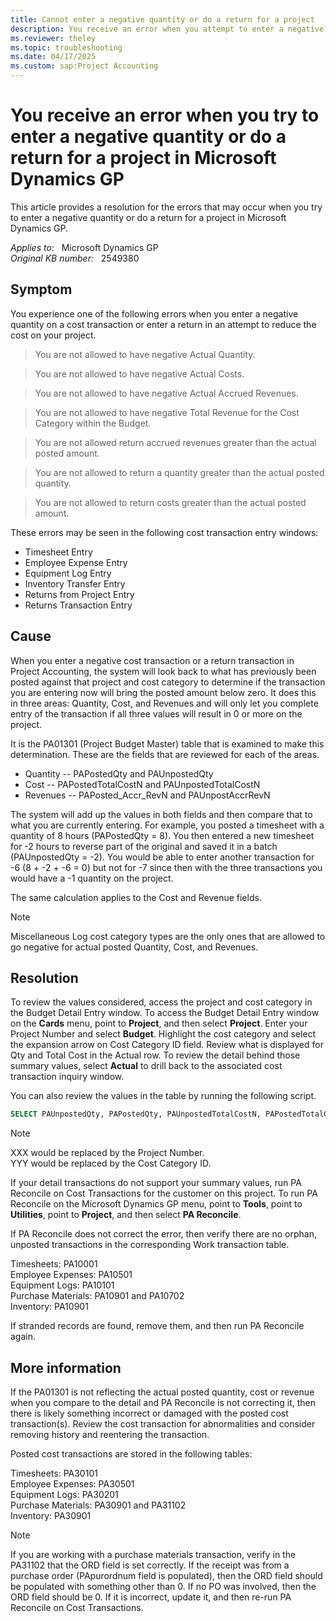 ```yaml
---
title: Cannot enter a negative quantity or do a return for a project
description: You receive an error when you attempt to enter a negative quantity or do a return transaction on a cost transaction in Project Accounting. Provides a resolution.
ms.reviewer: theley
ms.topic: troubleshooting
ms.date: 04/17/2025
ms.custom: sap:Project Accounting
---
```

# You receive an error when you try to enter a negative quantity or do a return for a project in Microsoft Dynamics GP

This article provides a resolution for the errors that may occur when you try to enter a negative quantity or do a return for a project in Microsoft Dynamics GP.

_Applies to:_ &nbsp; Microsoft Dynamics GP  
_Original KB number:_ &nbsp; 2549380

## Symptom

You experience one of the following errors when you enter a negative quantity on a cost transaction or enter a return in an attempt to reduce the cost on your project.

> You are not allowed to have negative Actual Quantity.

> You are not allowed to have negative Actual Costs.

> You are not allowed to have negative Actual Accrued Revenues.

> You are not allowed to have negative Total Revenue for the Cost Category within the Budget.

> You are not allowed return accrued revenues greater than the actual posted amount.

> You are not allowed to return a quantity greater than the actual posted quantity.

> You are not allowed to return costs greater than the actual posted amount.

These errors may be seen in the following cost transaction entry windows:

- Timesheet Entry
- Employee Expense Entry
- Equipment Log Entry
- Inventory Transfer Entry
- Returns from Project Entry
- Returns Transaction Entry

## Cause

When you enter a negative cost transaction or a return transaction in Project Accounting, the system will look back to what has previously been posted against that project and cost category to determine if the transaction you are entering now will bring the posted amount below zero. It does this in three areas: Quantity, Cost, and Revenues and will only let you complete entry of the transaction if all three values will result in 0 or more on the project.

It is the PA01301 (Project Budget Master) table that is examined to make this determination. These are the fields that are reviewed for each of the areas.

- Quantity -- PAPostedQty and PAUnpostedQty
- Cost -- PAPostedTotalCostN and PAUnpostedTotalCostN
- Revenues -- PAPosted_Accr_RevN and PAUnpostAccrRevN

The system will add up the values in both fields and then compare that to what you are currently entering. For example, you posted a timesheet with a quantity of 8 hours (PAPostedQty = 8). You then entered a new timesheet for -2 hours to reverse part of the original and saved it in a batch (PAUnpostedQty = -2). You would be able to enter another transaction for -6 (8 + -2 + -6 = 0) but not for -7 since then with the three transactions you would have a -1 quantity on the project.

The same calculation applies to the Cost and Revenue fields.

> [!NOTE]
> Miscellaneous Log cost category types are the only ones that are allowed to go negative for actual posted Quantity, Cost, and Revenues.

## Resolution

To review the values considered, access the project and cost category in the Budget Detail Entry window. To access the Budget Detail Entry window on the **Cards** menu, point to **Project**, and then select **Project**. Enter your Project Number and select **Budget**. Highlight the cost category and select the expansion arrow on Cost Category ID field. Review what is displayed for Qty and Total Cost in the Actual row. To review the detail behind those summary values, select **Actual** to drill back to the associated cost transaction inquiry window.

You can also review the values in the table by running the following script.

```sql
SELECT PAUnpostedQty, PAPostedQty, PAUnpostedTotalCostN, PAPostedTotalCostN, PAUnpostAccrRevN, PAPosted_Accr_RevN, * FROM PA01301 WHERE PAPROJNUMBER = 'XXX' and PACOSTCATID = 'YYY'
```

> [!NOTE]
> XXX would be replaced by the Project Number.  
> YYY would be replaced by the Cost Category ID.

If your detail transactions do not support your summary values, run PA Reconcile on Cost Transactions for the customer on this project. To run PA Reconcile on the Microsoft Dynamics GP menu, point to **Tools**, point to **Utilities**, point to **Project**, and then select **PA Reconcile**.

If PA Reconcile does not correct the error, then verify there are no orphan, unposted transactions in the corresponding Work transaction table.

Timesheets: PA10001  
Employee Expenses: PA10501  
Equipment Logs: PA10101  
Purchase Materials: PA10901 and PA10702  
Inventory: PA10901

If stranded records are found, remove them, and then run PA Reconcile again.

## More information

If the PA01301 is not reflecting the actual posted quantity, cost or revenue when you compare to the detail and PA Reconcile is not correcting it, then there is likely something incorrect or damaged with the posted cost transaction(s). Review the cost transaction for abnormalities and consider removing history and reentering the transaction.

Posted cost transactions are stored in the following tables:

Timesheets: PA30101  
Employee Expenses: PA30501  
Equipment Logs: PA30201  
Purchase Materials: PA30901 and PA31102  
Inventory: PA30901

> [!NOTE]
> If you are working with a purchase materials transaction, verify in the PA31102 that the ORD field is set correctly. If the receipt was from a purchase order (PApurordnum field is populated), then the ORD field should be populated with something other than 0. If no PO was involved, then the ORD field should be 0. If it is incorrect, update it, and then re-run PA Reconcile on Cost Transactions.
